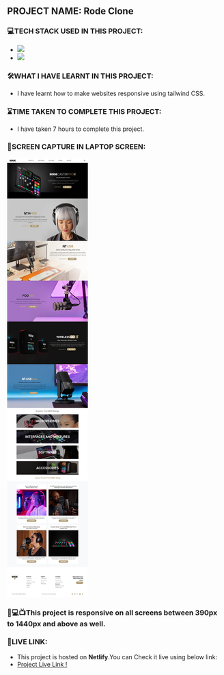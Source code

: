 ## PROJECT NAME: Rode Clone

### **💻TECH STACK USED IN THIS PROJECT:** 
- <img src="https://img.shields.io/badge/HTML5-E34F26?style=for-the-badge&logo=html5&logoColor=white" />
- <img src="https://img.shields.io/badge/tailwindcss-%2338B2AC.svg?style=for-the-badge&logo=tailwind-css&logoColor=white"/>



### **🛠WHAT I HAVE LEARNT IN THIS PROJECT:** 
- I have learnt how to make websites responsive using tailwind CSS.

### **⌛TIME TAKEN TO COMPLETE THIS PROJECT:** 
- I have taken 7 hours to complete this project.

### **👀SCREEN CAPTURE IN LAPTOP SCREEN:**
![Rode Clone Screen Capture In Laptop Screen](ScreenCapture-In-Laptop-Screen.jpeg)



### 📱💻📺This project is responsive on all screens between 390px to 1440px and above as well.



### **🚀LIVE LINK:**
-  This project is hosted on **Netlify**.You can Check it live using below link: 
-  [Project Live Link !](https://63254fdf41b1717d9b238e00--imaginative-ganache-d08ebc.netlify.app/)













        
        







